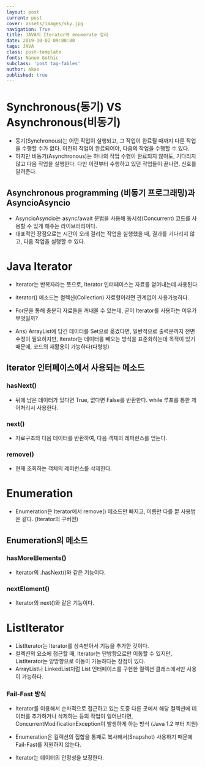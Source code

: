 ```yaml
---
layout: post
current: post
cover: assets/images/sky.jpg
navigation: True
title: JAVA의 Iterator와 enumerate 정리
date: 2019-10-02 09:00:00
tags: JAVA
class: post-template
fonts: Nanum Gothic
subclass: 'post tag-fables'
author: akas
published: true
---
```


# Synchronous(동기) VS Asynchronous(비동기)
- 동기(Synchronous)는 어떤 작업이 실행되고, 그 작업이 완료될 때까지 다른 작업을 수행할 수가 없다. 이전의 작업이 완료되어야, 다음의 작업을 수행할 수 있다.
- 하지만 비동기(Asynchronous)는 하나의 작업 수행이 완료되지 않아도, 기다리지 않고 다음 작업을 실행한다. 다만 이전부터 수행하고 있던 작업들이 끝나면, 신호를 알려준다.


## Asynchronous programming (비동기 프로그래밍)과 AsyncioAsyncio
- AsyncioAsyncio는 async/await 문법을 사용해 동시성(Concurrent) 코드를 사용할 수 있게 해주는 라이브러리이다.
- 대표적인 장점으로는 시간이 오래 걸리는 작업을 실행했을 때, 결과를 기다리지 않고, 다음 작업을 실행할 수 있다.

# Java Iterator
- Iterator는 반복자라는 뜻으로, Iterator 인터페이스는 자료를 얻어내는데 사용된다.
- iterator() 메소드는 컬렉션(Collection) 자료형이라면 관계없이 사용가능하다.

- For문을 통해 충분히 자료들을 꺼내올 수 있는데, 굳이 Iterator를 사용하는 이유가 무엇일까?
- Ans) ArrayList에 담긴 데이터를 Set으로 옮겼다면, 일반적으로 출력문까지 전면 수정이 필요하지만, Iterator는 데이터를 빼오는 방식을 표준화하는데 목적이 있기 때문에, 코드의 재활용이 가능하다(다형성)

## Iterator 인터페이스에서 사용되는 메소드
### hasNext()
- 뒤에 남은 데이터가 있다면 True, 없다면 False를 반환한다. while 루프를 통한 제어처리시 사용한다.

### next()
- 자료구조의 다음 데이터를 반환하여, 다음 객체의 레퍼런스를 얻는다.

### remove()
- 현재 조회하는 객체의 레퍼런스를 삭제한다.

# Enumeration
- Enumeration은 Iterator에서 remove() 메소드만 빠지고, 이름만 다를 뿐 사용법은 같다. (Iterator의 구버전)

## Enumeration의 메소드
### hasMoreElements()
- Iterator의 .hasNext()와 같은 기능이다.

### nextElement()
- Iterator의 next()와 같은 기능이다.

# ListIterator
- ListIterator는 Iterator를 상속받아서 기능을 추가한 것이다.
- 컬렉션의 요소에 접근할 때, Iterator는 단방향으로만 이동할 수 있지만, ListIterator는 양방향으로 이동이 가능하다는 장점이 있다.
- ArrayList나 LinkedList처럼 List 인터페이스를 구현한 컬렉션 클래스에서만 사용이 가능하다.


### Fail-Fast 방식
- Iterator를 이용해서 순차적으로 접근하고 있는 도중 다른 곳에서 해당 컬렉션에 데이터를 추가하거나 삭제하는 등의 작업이 일어난다면, ConcurrentModificationException이 발생하게 하는 방식
(Java 1.2 부터 지원)

- Enumeration은 컬렉션의 집합을 통째로 복사해서(Snapshot) 사용하기 때문에 Fail-Fast를 지원하지 않는다.

- Iterator는 데이터의 안정성을 보장한다.

